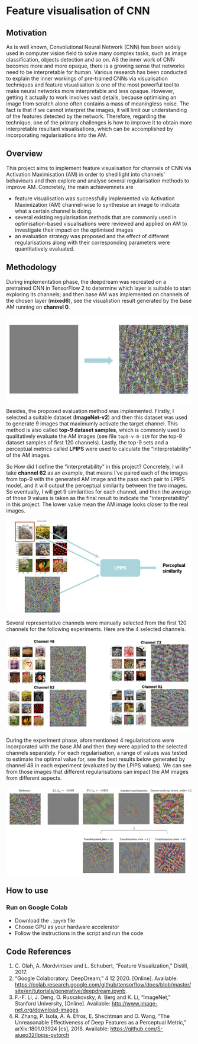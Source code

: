 # Feature visualisation of CNN

## **Motivation**
As is well known, Convolutional Neural Network (CNN) has been widely used in computer vision field to solve many complex tasks, such as image classification, objects detection and so on. AS the inner work of CNN becomes more and more opaque, there is a growing sense that networks need to be interpretable for human. Various research has been conducted to explain the inner workings of pre-trained CNNs via visualisation techniques and feature visualisation is one of the most powerful tool to make neural networks more interpretable and less opaque. However, getting it actually to work involves vast details, because optimising an image from scratch alone often contains a mass of meaningless noise. The fact is that if we cannot interpret the images, it will limit our understanding of the features detected by the network. Therefore, regarding the technique, one of the primary challenges is how to improve it to obtain more interpretable resultant visualisations, which can be accomplished by incorporating regularisations into the AM.

## **Overview**
This project aims to implement feature visualisation for channels of CNN via Activation Maximisation (AM) in order to shed light into channels’ behaviours and then explore and analyse several regularisation methods to improve AM. Concretely, the main achievemnets are 
- feature visualisation was successfully implemented via Activation Maximization (AM) channel-wise to synthesise an image to indicate what a certain channel is doing.
- several existing regularisation methods that are commonly used in optimisation-based visualisations were reviewed and applied on AM to investigate their impact on the optimised images
- an evaluation strategy was proposed and the effect of different regularisations along with their corresponding parameters were quantitatively evaluated.  

## **Methodology**
During implementation phase, the deepdream was recreated on a pretrained CNN in TensorFlow 2 to determine which layer is suitable to start exploring its channels; and then base AM was implemented on channels of the chosen layer (**mixed6**), see the visualistion result generated by the base AM running on **channel 0**. 

<img src="./img/base_AM.JPG" alt = "base AM (channel 0)" align=center />

Besides, the proposed evaluation method was implemented. Firstly, I selected a suitable dataset (**ImageNet-v2**) and then this dataset was used to generate 9 images that maximumly activate the target channel. This method is also called **top-9 dataset samples**, which is commonly used to qualitatively evaluate the AM images (see file `top9-v-0-119` for the top-9 dataset samples of first 120 channels). Lastly, the top-9 sets and a perceptual metrics called **LPIPS** were used to calculate the “interpretability” of the AM images. 

So How did I define the “interpretability” in this project? Concretely, I will take **channel 62** as an example, that means I’ve paired each of the images from top-9 with the generated AM image and the pass each pair to LPIPS model, and it will output the perceptual similarity between the two images. So eventually, I will get 9 similarities for each channel, and then the average of those 9 values is taken as the final result to indicate the "interpretability" in this project. The lower value mean the AM image looks closer to the real images. 

<img src="./img/similarity_cal.JPG" alt = "similarity calculation" align=center />

Several representative channels were manually selected from the first 120 channels for the following experiments. Here are the 4 selected channels.

<img src="./img/channel_selection.JPG" alt = "similarity calculation" align=center />

During the experiment phase, aforementioned 4 regularisations were incorporated with the base AM and then they were applied to the selected channels separately. For each regularisation, a range of values was tested to estimate the optimal value for, see the best results below generated by channel 48 in each experiment (evaluated by the LPIPS values). We can see from those images that different regularisations can impact the AM images from different aspects. 

<img src="./img/res.JPG" alt = "similarity calculation" align=center />

## **How to use**
### Run on Google Colab
- Download the `.ipynb` file
- Choose GPU as your hardware accelerator
- Follow the instructions in the script and run the code

## Code References
1. C. Olah, A. Mordvintsev and L. Schubert, “Feature Visualization,” Distill, 2017. 
2. “Google Colaboratory: DeepDream,” 4 12 2020. [Online]. Available: https://colab.research.google.com/github/tensorflow/docs/blob/master/site/en/tutorials/generative/deepdream.ipynb.
3. F.-F. Li, J. Deng, O. Russakovsky, A. Berg and K. Li, “ImageNet,” Stanford University, [Online]. Available: http://www.image-net.org/download-images.
4. R. Zhang, P. Isola, A. A. Efros, E. Shechtman and O. Wang, “The Unreasonable Effectiveness of Deep Features as a Perceptual Metric,” arXiv:1801.03924 [cs], 2018. Available: https://github.com/S-aiueo32/lpips-pytorch
